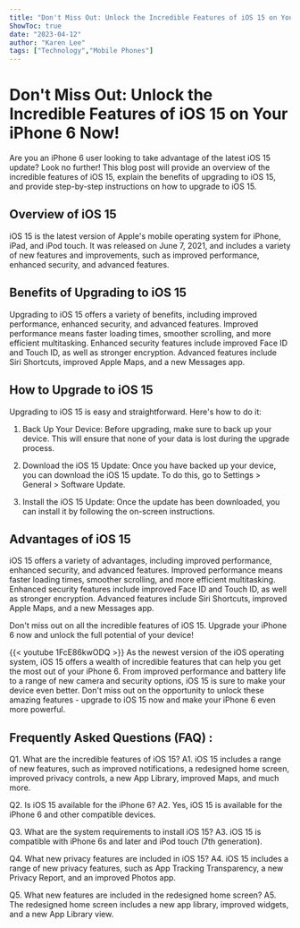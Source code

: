 ```yaml
---
title: "Don't Miss Out: Unlock the Incredible Features of iOS 15 on Your iPhone 6 Now!"
ShowToc: true 
date: "2023-04-12"
author: "Karen Lee" 
tags: ["Technology","Mobile Phones"]
---
```

# Don't Miss Out: Unlock the Incredible Features of iOS 15 on Your iPhone 6 Now!

Are you an iPhone 6 user looking to take advantage of the latest iOS 15 update? Look no further! This blog post will provide an overview of the incredible features of iOS 15, explain the benefits of upgrading to iOS 15, and provide step-by-step instructions on how to upgrade to iOS 15. 

## Overview of iOS 15

iOS 15 is the latest version of Apple's mobile operating system for iPhone, iPad, and iPod touch. It was released on June 7, 2021, and includes a variety of new features and improvements, such as improved performance, enhanced security, and advanced features. 

## Benefits of Upgrading to iOS 15

Upgrading to iOS 15 offers a variety of benefits, including improved performance, enhanced security, and advanced features. Improved performance means faster loading times, smoother scrolling, and more efficient multitasking. Enhanced security features include improved Face ID and Touch ID, as well as stronger encryption. Advanced features include Siri Shortcuts, improved Apple Maps, and a new Messages app. 

## How to Upgrade to iOS 15

Upgrading to iOS 15 is easy and straightforward. Here's how to do it: 

1. Back Up Your Device: Before upgrading, make sure to back up your device. This will ensure that none of your data is lost during the upgrade process. 

2. Download the iOS 15 Update: Once you have backed up your device, you can download the iOS 15 update. To do this, go to Settings > General > Software Update. 

3. Install the iOS 15 Update: Once the update has been downloaded, you can install it by following the on-screen instructions. 

## Advantages of iOS 15

iOS 15 offers a variety of advantages, including improved performance, enhanced security, and advanced features. Improved performance means faster loading times, smoother scrolling, and more efficient multitasking. Enhanced security features include improved Face ID and Touch ID, as well as stronger encryption. Advanced features include Siri Shortcuts, improved Apple Maps, and a new Messages app. 

Don't miss out on all the incredible features of iOS 15. Upgrade your iPhone 6 now and unlock the full potential of your device!

{{< youtube 1FcE86kwODQ >}} 
As the newest version of the iOS operating system, iOS 15 offers a wealth of incredible features that can help you get the most out of your iPhone 6. From improved performance and battery life to a range of new camera and security options, iOS 15 is sure to make your device even better. Don't miss out on the opportunity to unlock these amazing features - upgrade to iOS 15 now and make your iPhone 6 even more powerful.

## Frequently Asked Questions (FAQ) :
Q1. What are the incredible features of iOS 15? 
A1. iOS 15 includes a range of new features, such as improved notifications, a redesigned home screen, improved privacy controls, a new App Library, improved Maps, and much more.

Q2. Is iOS 15 available for the iPhone 6? 
A2. Yes, iOS 15 is available for the iPhone 6 and other compatible devices.

Q3. What are the system requirements to install iOS 15? 
A3. iOS 15 is compatible with iPhone 6s and later and iPod touch (7th generation).

Q4. What new privacy features are included in iOS 15? 
A4. iOS 15 includes a range of new privacy features, such as App Tracking Transparency, a new Privacy Report, and an improved Photos app.

Q5. What new features are included in the redesigned home screen? 
A5. The redesigned home screen includes a new app library, improved widgets, and a new App Library view.


